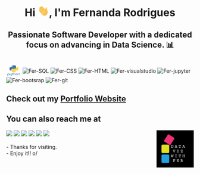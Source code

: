  <h1 align="center">Hi <img src="https://raw.githubusercontent.com/Almas-Ali/Almas-Ali/master/static/wave.gif"
        width="30px" height="30px">, I'm Fernanda Rodrigues </h1>
    
<h2 align="center"> Passionate Software Developer with a dedicated focus on advancing in Data Science. 📊 </h2>


<div style="display: inline_block"><br>
  <img align="center" alt="Fer-Python" height="30" width="40" src="https://raw.githubusercontent.com/devicons/devicon/master/icons/python/python-original-wordmark.svg">
  <img align="center" alt="Fer-SQL" height="30" width="40" src="https://cdn.jsdelivr.net/gh/devicons/devicon@latest/icons/microsoftsqlserver/microsoftsqlserver-original.svg">
  <img align="center" alt="Fer-CSS" height="30" width="40" src="https://cdn.jsdelivr.net/gh/devicons/devicon@latest/icons/css3/css3-original-wordmark.svg">
  <img align="center" alt="Fer-HTML" height="30" width="40" src="https://cdn.jsdelivr.net/gh/devicons/devicon@latest/icons/html5/html5-original-wordmark.svg">
  <img align="center" alt="Fer-visualstudio" height="30" width="40" src="https://cdn.jsdelivr.net/gh/devicons/devicon@latest/icons/visualstudio/visualstudio-original.svg">
  <img align="center" alt="Fer-jupyter" height="30" width="40" src="https://cdn.jsdelivr.net/gh/devicons/devicon@latest/icons/jupyter/jupyter-original-wordmark.svg">
  <img align="center" alt="Fer-bootsrap" height="30" width="40" src="https://cdn.jsdelivr.net/gh/devicons/devicon@latest/icons/bootstrap/bootstrap-original-wordmark.svg">
  <img align="center" alt="Fer-git" height="30" width="40" src="https://cdn.jsdelivr.net/gh/devicons/devicon@latest/icons/git/git-original.svg">
      
## Check out my [Portfolio Website](https://feer-rodriguess90.github.io/) 
## You can also reach me at 

<div>
  <a href = "mailto:feer.rodriguess90@gmail.com"><img src="https://img.shields.io/badge/Gmail-D14836?style=for-the-badge&logo=gmail&logoColor=white"></a>
  <a href="https://www.linkedin.com/in/datavizwithfer/" target="_blank"><img src="https://img.shields.io/badge/-LinkedIn-%230077B5?style=for-the-badge&logo=linkedin&logoColor=white" target="_blank"></a> 
  <a href= "https://api.whatsapp.com/send?phone=5551995611211&tt=Hello!"><img src="https://img.shields.io/badge/WhatsApp-25D366?style=for-the-badge&logo=whatsapp&logoColor=white"></a>
  <a href = "https://medium.com/@DataVizWithFer"><img src="https://img.shields.io/badge/Medium-12100E?style=for-the-badge&logo=medium&logoColor=white"></a>
  <a href = "https://twitter.com/DataVizWithFer"><img src="https://img.shields.io/badge/Twitter-1DA1F2?style=for-the-badge&logo=twitter&logoColor=white"></a>
  <a href = "https://public.tableau.com/app/profile/fernanda.cunha/vizzesr"><img src="https://img.shields.io/badge/Tableau-E97627?style=for-the-badge&logo=Tableau&logoColor=white"></a>
  <img align="right" alt="Coding" width="100" src="https://github.com/feer-rodriguess90/feer-rodriguess90/blob/main/Logo/logo.datavizwithfer.png">
</div>

<br />
- Thanks for visiting. <br />
- Enjoy it!! o/

